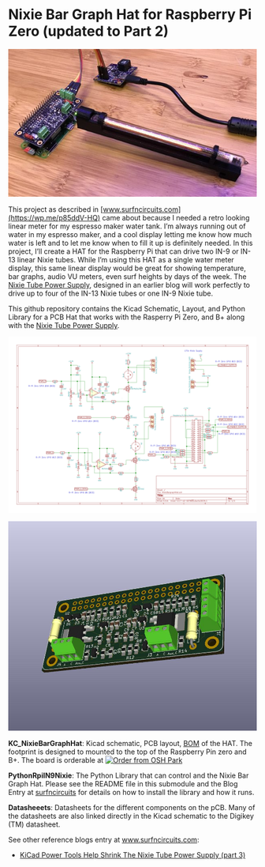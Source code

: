 # Nixie Bar Graph Hat for Raspberry Pi Zero (updated to Part 2)
![JPG of the NixieBarGraphHat System, HAT + raspberry pi + power supply](https://github.com/drkmsmithjr/RpiNixieBarGraphHat/blob/master/KC_NixieBargraphHat/NixieBarGraphHat_SystemPic.jpg)

This project as described in [www.surfncircuits.com](https://wp.me/p85ddV-HQ) came about because I needed a retro looking linear meter for my espresso maker water tank. I’m always running out of water in my espresso maker, and a cool display letting me know how much water is left and to let me know when to fill it up is definitely needed. In this project, I’ll create a HAT for the Raspberry Pi that can drive two IN-9 or IN-13 linear Nixie tubes. While I’m using this HAT as a single water meter display, this same linear display would be great for showing temperature, bar graphs, audio VU meters, even surf heights by days of the week. The [Nixie Tube Power Supply](https://wp.me/p85ddV-Ck), designed in an earlier blog will work perfectly to drive up to four of the IN-13 Nixie tubes or one IN-9 Nixie tube.

This github repository contains the Kicad Schematic, Layout, and Python Library for a PCB Hat that works with the Rasperry Pi Zero, and B+ along with the [Nixie Tube Power Supply](https://wp.me/p85ddV-Ck).  

![SVG of the Schematic](https://github.com/drkmsmithjr/RpiNixieBarGraphHat/blob/master/KC_NixieBargraphHat/NixieBargraphHat.svg)

![SVG of the 3D Image](https://github.com/drkmsmithjr/RpiNixieBarGraphHat/blob/master/KC_NixieBargraphHat/NixieBargraphHat3.jpg)


__KC_NixieBarGraphHat__:  Kicad schematic, PCB layout, [BOM](https://github.com/drkmsmithjr/RpiNixieBarGraphHat/blob/master/KC_NixieBargraphHat/NixieBargraphHat.ods) of the HAT.  The footprint is designed to mounted to the top of the Raspberry Pin zero and B+.   The board is orderable at <a href="https://oshpark.com/shared_projects/Tt69yaPK"><img src="https://oshpark.com/assets/badge-5b7ec47045b78aef6eb9d83b3bac6b1920de805e9a0c227658eac6e19a045b9c.png" alt="Order from OSH Park"></img></a>

__PythonRpiIN9Nixie__:  The Python Library that can control and the Nixie Bar Graph Hat.   Please see the README file in this submodule and the Blog Entry at [surfncircuits](http://www.surfncircuits.com) for details on how to install the library and how it runs.  

__Datasheeets__: Datasheets for the different components on the pCB.   Many of the datasheets are also linked directly in the Kicad schematic to the Digikey (TM) datasheet.    

See other reference blogs entry at  www.surfncircuits.com:
  * [KiCad Power Tools Help Shrink The Nixie Tube Power Supply (part 3)](https://wp.me/p85ddV-Ck)  
